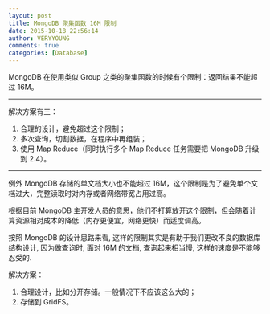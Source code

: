 ```yaml
---
layout: post
title: MongoDB 聚集函数 16M 限制
date: 2015-10-18 22:56:14
author: VERYYOUNG
comments: true
categories: [Database]
---
```


MongoDB 在使用类似 Group 之类的聚集函数的时候有个限制：返回结果不能超过 16M。

<!-- more -->

----------

解决方案有三：

1.	合理的设计，避免超过这个限制；
2.	多次查询，切割数据，在程序中再组装；
3.	使用 Map Reduce（同时执行多个 Map Reduce 任务需要把 MongoDB 升级到 2.4）。

---


例外 MongoDB 存储的单文档大小也不能超过 16M，这个限制是为了避免单个文档过大，完整读取时对内存或者网络带宽占用过高。

根据目前 MongoDB 主开发人员的意思，他们不打算放开这个限制，但会随着计算资源相对成本的降低（内存更便宜，网络更快）而适度调高。

按照 MongoDB 的设计思路来看, 这样的限制其实是有助于我们更改不良的数据库结构设计, 因为做查询时, 面对 16M 的文档, 查询起来相当慢, 这样的速度是不能够忍受的.

解决方案：

1.	合理设计，比如分开存储。一般情况下不应该这么大的；
2.	存储到 GridFS。